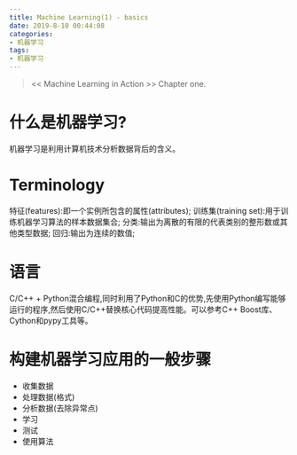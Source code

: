 ```yaml
---
title: Machine Learning(1) - basics
date: 2019-8-10 00:44:08
categories:
- 机器学习
tags:
- 机器学习
---
```

><< Machine Learning in Action >> Chapter one.

# 什么是机器学习?
机器学习是利用计算机技术分析数据背后的含义。
# Terminology
特征(features):即一个实例所包含的属性(attributes);
训练集(training set):用于训练机器学习算法的样本数据集合;
分类:输出为离散的有限的代表类别的整形数或其他类型数据;
回归:输出为连续的数值;
# 语言
C/C++ + Python混合编程,同时利用了Python和C的优势,先使用Python编写能够运行的程序,然后使用C/C++替换核心代码提高性能。可以参考C++ Boost库、Cython和pypy工具等。
# 构建机器学习应用的一般步骤
- 收集数据
- 处理数据(格式)
- 分析数据(去除异常点)
- 学习
- 测试
- 使用算法
